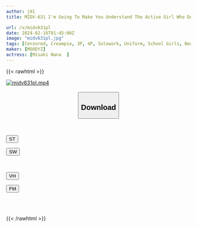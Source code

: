 ```yaml
---
author: j91
title: MIDV-631 I'm Going To Make You Understand The Active Girl Who Doesn't Have Any Desire To Deal With Salt! An Unparalleled Old Man's Creampie Rape That Overflows With Sperm. Nana Misaki

url: /v/midv631pl
date: 2024-02-16T01:45:00Z
image: "midv631pl.jpg"
tags: [Censored, Creampie, 3P, 4P, Solowork, Uniform, School Girls, Beautiful Girl	]
maker: [MOODYZ]
actress: [Misaki Nana  ]
---
```



{{< rawhtml >}}

<div class="video" data-videoid="xr9ZlXwwbgsDxo">
    <a href="javascript:;">
        <img src="/v/midv631pl/midv631pl.jpg" width="WIDTH" height="HEIGHT" alt="midv631pl.mp4" loading="lazy">
    </a>
</div>

<script type="text/javascript" src="https://j91.asia/asset/on-demand-st.js"></script>

<br>
  <link rel="stylesheet" href="https://j91.asia/asset/bs5.css">
  
  <center>
  <button class="btn btn-primary" type="button" data-bs-toggle="collapse" data-bs-target=".multi-collapse" aria-expanded="false" aria-controls="multiCollapseExample1 multiCollapseExample2"><h2>Download</h2></button></center>
</p>
<div class="row">
  <div class="col">
    <div class="collapse multi-collapse" id="multiCollapseExample1">
      <div class="card card-body">
	      	      <br>
<div class="buttons">  
<p><a href="https://streamtape.to/v/xr9ZlXwwbgsDxo" target="_blank"><button class="btn-hover color-3"><i class="fa fa-download"></i> ST</button></a></p>
<p><a href="https://cdnwish.com/tgk814vyfl8v" target="_blank"><button class="btn-hover color-2"><i class="fa fa-download"></i> SW</button></a></p></div>
    </div>
  </div>
</div>
  <div class="col">
    <div class="collapse multi-collapse" id="multiCollapseExample2">
      <div class="card card-body">
	      <br>
<div class="buttons">
<p><a href="javascript:;" target="_blank"><button class="btn-hover color-9"><i class="fa fa-download"></i> VH</button></a></p>
<p><a href="javascript:;"><button class="btn-hover color-8"><i class="fa fa-download"></i> FM</button></a></p></div>
<br><br>
      </div>
    </div>
  </div>
</div>

{{< /rawhtml >}}